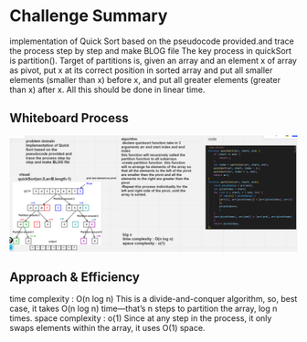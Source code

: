 # Challenge Summary
implementation of Quick Sort based on the pseudocode provided.and trace the process step by step and make BLOG file
The key process in quickSort is partition(). Target of partitions is, given an array and an element x of array as pivot, put x at its correct position in sorted array and put all smaller elements (smaller than x) before x, and put all greater elements (greater than x) after x. All this should be done in linear time.

## Whiteboard Process
![whiteboard](./whiteboard28.PNG)

## Approach & Efficiency

time complexity : O(n log n)
This is a divide-and-conquer algorithm, so, best case, it takes O(n log n) time—that’s n steps to partition the array, log n times.
space complexity : o(1)
Since at any step in the process, it only swaps elements within the array, it uses O(1) space.